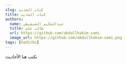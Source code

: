 ```yaml
---
slug: كتاب الحديث
title: كتاب الحديث
authors:
  name: عبدالحكيم الشنقيطي
  title: طالب علم
  url: https://github.com/abdullhakim-sami
  image_url: https://github.com/abdullhakim-sami.png
tags: [hadiths]
---
```


نكتب هنا الأحاديث 
<!--stackedit_data:
eyJoaXN0b3J5IjpbMjE0NTM2NzAxNCwtOTE0NzAxMDIxLC0zOT
cyNTY3XX0=
-->